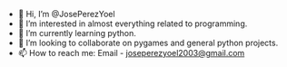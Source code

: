 - 👋 Hi, I’m @JosePerezYoel
- 👀 I’m interested in almost everything related to programming.
- 🌱 I’m currently learning python.
- 💞️ I’m looking to collaborate on pygames and general python projects.
- 📫 How to reach me: Email - joseperezyoel2003@gmail.com

<!---
JosePerezYoel/JosePerezYoel is a ✨ special ✨ repository because its `README.md` (this file) appears on your GitHub profile.
You can click the Preview link to take a look at your changes.
--->
